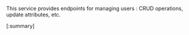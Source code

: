 






This service provides endpoints for managing users : CRUD operations, update attributes, etc.

[:summary]
